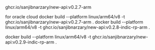 ghcr.io/sanjibnarzary/new-api:v0.2.7-arm


for oracle cloud
docker build --platform linux/arm64/v8 -t ghcr.io/sanjibnarzary/new-api:v0.2.7-arm .
docker build --platform linux/arm64/v8 -t ghcr.io/sanjibnarzary/new-api:v0.2.8-indic-rp-arm .

docker build --platform linux/arm64/v8 -t ghcr.io/sanjibnarzary/new-api:v0.2.9-indic-rp-arm .